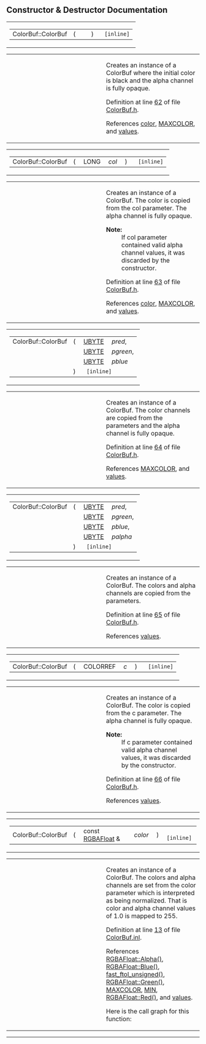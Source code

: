 ## Constructor & Destructor Documentation

<span id="99e2887344e07f414aa3a4914e815a45" class="anchor"></span>

<table class="mdTable" data-cellpadding="2" data-cellspacing="0">
<colgroup>
<col style="width: 100%" />
</colgroup>
<tbody>
<tr>
<td class="mdRow"><table data-cellpadding="0" data-cellspacing="0" data-border="0">
<tbody>
<tr>
<td class="md" data-nowrap="" data-valign="top">ColorBuf::ColorBuf</td>
<td class="md" data-valign="top">( </td>
<td class="mdname1" data-valign="top" data-nowrap=""></td>
<td class="md" data-valign="top"> ) </td>
<td class="md" data-nowrap=""><code> [inline]</code></td>
</tr>
</tbody>
</table></td>
</tr>
</tbody>
</table>

<table data-cellspacing="5" data-cellpadding="0" data-border="0">
<colgroup>
<col style="width: 50%" />
<col style="width: 50%" />
</colgroup>
<tbody>
<tr>
<td> </td>
<td><p>Creates an instance of a ColorBuf where the initial color is black and the alpha channel is fully opaque.</p>
<p>Definition at line <a href="ColorBuf_8h-source.md#l00062" class="el">62</a> of file <a href="ColorBuf_8h-source.md" class="el">ColorBuf.h</a>.</p>
<p>References <a href="ColorBuf_8h-source.md#l00049" class="el">color</a>, <a href="ColorBuf_8h-source.md#l00022" class="el">MAXCOLOR</a>, and <a href="classColorBuf.md#f09cc7ee3a9a93273f4b80601cafb00c" class="el">values</a>.</p></td>
</tr>
</tbody>
</table>

<span id="12193a668cd16d0e496fee9b99faa33d" class="anchor"></span>

<table class="mdTable" data-cellpadding="2" data-cellspacing="0">
<colgroup>
<col style="width: 100%" />
</colgroup>
<tbody>
<tr>
<td class="mdRow"><table data-cellpadding="0" data-cellspacing="0" data-border="0">
<tbody>
<tr>
<td class="md" data-nowrap="" data-valign="top">ColorBuf::ColorBuf</td>
<td class="md" data-valign="top">( </td>
<td class="md" data-nowrap="" data-valign="top">LONG </td>
<td class="mdname1" data-valign="top" data-nowrap=""><em>col</em></td>
<td class="md" data-valign="top"> ) </td>
<td class="md" data-nowrap=""><code> [inline]</code></td>
</tr>
</tbody>
</table></td>
</tr>
</tbody>
</table>

<table data-cellspacing="5" data-cellpadding="0" data-border="0">
<colgroup>
<col style="width: 50%" />
<col style="width: 50%" />
</colgroup>
<tbody>
<tr>
<td> </td>
<td><p>Creates an instance of a ColorBuf. The color is copied from the col parameter. The alpha channel is fully opaque.</p>
<dl>
<dt><strong>Note:</strong></dt>
<dd>
If col parameter contained valid alpha channel values, it was discarded by the constructor.
</dd>
</dl>
<p>Definition at line <a href="ColorBuf_8h-source.md#l00063" class="el">63</a> of file <a href="ColorBuf_8h-source.md" class="el">ColorBuf.h</a>.</p>
<p>References <a href="ColorBuf_8h-source.md#l00049" class="el">color</a>, <a href="ColorBuf_8h-source.md#l00022" class="el">MAXCOLOR</a>, and <a href="classColorBuf.md#f09cc7ee3a9a93273f4b80601cafb00c" class="el">values</a>.</p></td>
</tr>
</tbody>
</table>

<span id="a54f386c09bfdd0c512b26ca38752205" class="anchor"></span>

<table class="mdTable" data-cellpadding="2" data-cellspacing="0">
<colgroup>
<col style="width: 100%" />
</colgroup>
<tbody>
<tr>
<td class="mdRow"><table data-cellpadding="0" data-cellspacing="0" data-border="0">
<tbody>
<tr>
<td class="md" data-nowrap="" data-valign="top">ColorBuf::ColorBuf</td>
<td class="md" data-valign="top">( </td>
<td class="md" data-nowrap="" data-valign="top"><a href="DataType_8h.md#6df7643c26cd4b455d883d8fae3d6bf1" class="el">UBYTE</a> </td>
<td class="mdname" data-nowrap=""><em>pred</em>,</td>
</tr>
<tr>
<td class="md" style="text-align: right;" data-nowrap=""></td>
<td class="md"></td>
<td class="md" data-nowrap=""><a href="DataType_8h.md#6df7643c26cd4b455d883d8fae3d6bf1" class="el">UBYTE</a> </td>
<td class="mdname" data-nowrap=""><em>pgreen</em>,</td>
</tr>
<tr>
<td class="md" style="text-align: right;" data-nowrap=""></td>
<td class="md"></td>
<td class="md" data-nowrap=""><a href="DataType_8h.md#6df7643c26cd4b455d883d8fae3d6bf1" class="el">UBYTE</a> </td>
<td class="mdname" data-nowrap=""><em>pblue</em></td>
</tr>
<tr>
<td class="md"></td>
<td class="md">) </td>
<td colspan="2" class="md"><code> [inline]</code></td>
</tr>
</tbody>
</table></td>
</tr>
</tbody>
</table>

<table data-cellspacing="5" data-cellpadding="0" data-border="0">
<colgroup>
<col style="width: 50%" />
<col style="width: 50%" />
</colgroup>
<tbody>
<tr>
<td> </td>
<td><p>Creates an instance of a ColorBuf. The color channels are copied from the parameters and the alpha channel is fully opaque.</p>
<p>Definition at line <a href="ColorBuf_8h-source.md#l00064" class="el">64</a> of file <a href="ColorBuf_8h-source.md" class="el">ColorBuf.h</a>.</p>
<p>References <a href="ColorBuf_8h-source.md#l00022" class="el">MAXCOLOR</a>, and <a href="classColorBuf.md#f09cc7ee3a9a93273f4b80601cafb00c" class="el">values</a>.</p></td>
</tr>
</tbody>
</table>

<span id="f22227be93524420a17d925f89004a08" class="anchor"></span>

<table class="mdTable" data-cellpadding="2" data-cellspacing="0">
<colgroup>
<col style="width: 100%" />
</colgroup>
<tbody>
<tr>
<td class="mdRow"><table data-cellpadding="0" data-cellspacing="0" data-border="0">
<tbody>
<tr>
<td class="md" data-nowrap="" data-valign="top">ColorBuf::ColorBuf</td>
<td class="md" data-valign="top">( </td>
<td class="md" data-nowrap="" data-valign="top"><a href="DataType_8h.md#6df7643c26cd4b455d883d8fae3d6bf1" class="el">UBYTE</a> </td>
<td class="mdname" data-nowrap=""><em>pred</em>,</td>
</tr>
<tr>
<td class="md" style="text-align: right;" data-nowrap=""></td>
<td class="md"></td>
<td class="md" data-nowrap=""><a href="DataType_8h.md#6df7643c26cd4b455d883d8fae3d6bf1" class="el">UBYTE</a> </td>
<td class="mdname" data-nowrap=""><em>pgreen</em>,</td>
</tr>
<tr>
<td class="md" style="text-align: right;" data-nowrap=""></td>
<td class="md"></td>
<td class="md" data-nowrap=""><a href="DataType_8h.md#6df7643c26cd4b455d883d8fae3d6bf1" class="el">UBYTE</a> </td>
<td class="mdname" data-nowrap=""><em>pblue</em>,</td>
</tr>
<tr>
<td class="md" style="text-align: right;" data-nowrap=""></td>
<td class="md"></td>
<td class="md" data-nowrap=""><a href="DataType_8h.md#6df7643c26cd4b455d883d8fae3d6bf1" class="el">UBYTE</a> </td>
<td class="mdname" data-nowrap=""><em>palpha</em></td>
</tr>
<tr>
<td class="md"></td>
<td class="md">) </td>
<td colspan="2" class="md"><code> [inline]</code></td>
</tr>
</tbody>
</table></td>
</tr>
</tbody>
</table>

<table data-cellspacing="5" data-cellpadding="0" data-border="0">
<colgroup>
<col style="width: 50%" />
<col style="width: 50%" />
</colgroup>
<tbody>
<tr>
<td> </td>
<td><p>Creates an instance of a ColorBuf. The colors and alpha channels are copied from the parameters.</p>
<p>Definition at line <a href="ColorBuf_8h-source.md#l00065" class="el">65</a> of file <a href="ColorBuf_8h-source.md" class="el">ColorBuf.h</a>.</p>
<p>References <a href="classColorBuf.md#f09cc7ee3a9a93273f4b80601cafb00c" class="el">values</a>.</p></td>
</tr>
</tbody>
</table>

<span id="78f92abbc4e45930c92b0c17e462b1b0" class="anchor"></span>

<table class="mdTable" data-cellpadding="2" data-cellspacing="0">
<colgroup>
<col style="width: 100%" />
</colgroup>
<tbody>
<tr>
<td class="mdRow"><table data-cellpadding="0" data-cellspacing="0" data-border="0">
<tbody>
<tr>
<td class="md" data-nowrap="" data-valign="top">ColorBuf::ColorBuf</td>
<td class="md" data-valign="top">( </td>
<td class="md" data-nowrap="" data-valign="top">COLORREF </td>
<td class="mdname1" data-valign="top" data-nowrap=""><em>c</em></td>
<td class="md" data-valign="top"> ) </td>
<td class="md" data-nowrap=""><code> [inline]</code></td>
</tr>
</tbody>
</table></td>
</tr>
</tbody>
</table>

<table data-cellspacing="5" data-cellpadding="0" data-border="0">
<colgroup>
<col style="width: 50%" />
<col style="width: 50%" />
</colgroup>
<tbody>
<tr>
<td> </td>
<td><p>Creates an instance of a ColorBuf. The color is copied from the c parameter. The alpha channel is fully opaque.</p>
<dl>
<dt><strong>Note:</strong></dt>
<dd>
If c parameter contained valid alpha channel values, it was discarded by the constructor.
</dd>
</dl>
<p>Definition at line <a href="ColorBuf_8h-source.md#l00066" class="el">66</a> of file <a href="ColorBuf_8h-source.md" class="el">ColorBuf.h</a>.</p>
<p>References <a href="classColorBuf.md#f09cc7ee3a9a93273f4b80601cafb00c" class="el">values</a>.</p></td>
</tr>
</tbody>
</table>

<span id="8d9b7ca6430ee525350352f4072e7a2e" class="anchor"></span>

<table class="mdTable" data-cellpadding="2" data-cellspacing="0">
<colgroup>
<col style="width: 100%" />
</colgroup>
<tbody>
<tr>
<td class="mdRow"><table data-cellpadding="0" data-cellspacing="0" data-border="0">
<tbody>
<tr>
<td class="md" data-nowrap="" data-valign="top">ColorBuf::ColorBuf</td>
<td class="md" data-valign="top">( </td>
<td class="md" data-nowrap="" data-valign="top">const <a href="classRGBAFloat.md" class="el">RGBAFloat</a> &amp; </td>
<td class="mdname1" data-valign="top" data-nowrap=""><em>color</em></td>
<td class="md" data-valign="top"> ) </td>
<td class="md" data-nowrap=""><code> [inline]</code></td>
</tr>
</tbody>
</table></td>
</tr>
</tbody>
</table>

<table data-cellspacing="5" data-cellpadding="0" data-border="0">
<colgroup>
<col style="width: 50%" />
<col style="width: 50%" />
</colgroup>
<tbody>
<tr>
<td> </td>
<td><p>Creates an instance of a ColorBuf. The colors and alpha channels are set from the color parameter which is interpreted as being normalized. That is color and alpha channel values of 1.0 is mapped to 255.</p>
<p>Definition at line <a href="ColorBuf_8inl-source.md#l00013" class="el">13</a> of file <a href="ColorBuf_8inl-source.md" class="el">ColorBuf.inl</a>.</p>
<p>References <a href="RGBFloat_8h-source.md#l00159" class="el">RGBAFloat::Alpha()</a>, <a href="RGBFloat_8h-source.md#l00158" class="el">RGBAFloat::Blue()</a>, <a href="Fastftol_8h-source.md#l00032" class="el">fast_ftol_unsigned()</a>, <a href="RGBFloat_8h-source.md#l00157" class="el">RGBAFloat::Green()</a>, <a href="ColorBuf_8h-source.md#l00022" class="el">MAXCOLOR</a>, <a href="Macros_8h-source.md#l00017" class="el">MIN</a>, <a href="RGBFloat_8h-source.md#l00156" class="el">RGBAFloat::Red()</a>, and <a href="classColorBuf.md#f09cc7ee3a9a93273f4b80601cafb00c" class="el">values</a>.</p>
<p>Here is the call graph for this function:</p>
<span class="image placeholder" data-original-image-src="classColorBuf_8d9b7ca6430ee525350352f4072e7a2e_cgraph.gif" data-original-image-title="" data-border="0" usemap="#classColorBuf_8d9b7ca6430ee525350352f4072e7a2e_cgraph_map"></span></td>
</tr>
</tbody>
</table>

------------------------------------------------------------------------

